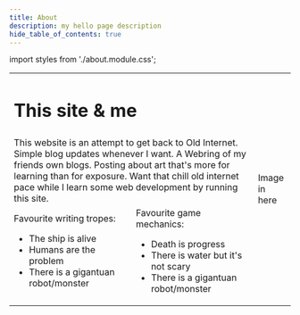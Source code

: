 ```yaml
---
title: About
description: my hello page description
hide_table_of_contents: true
---
```

import styles from './about.module.css';

<table className={styles.table}>
  <tr>
    <td colspan="2" className={styles.textbox}><h1>This site & me</h1></td>
    <td rowspan="3" className={styles.textbox}>Image in here</td>
  </tr>
  <tr>
    <td colspan="2" className={styles.textbox}>This website is an attempt to get back to Old Internet. Simple blog updates whenever I want. A Webring of my friends own blogs. Posting about art that's more for learning than for exposure. Want that chill old internet pace while I learn some web development by running this site.</td>
  </tr>
  <tr>
    <td className={styles.textbox}>Favourite writing tropes:   <ul><li>The ship is alive</li>  <li>Humans are the problem</li>  <li>There is a gigantuan robot/monster</li></ul></td>
    <td className={styles.textbox}>Favourite game mechanics: <ul><li>Death is progress</li>  <li>There is water but it's not scary</li>  <li>There is a gigantuan robot/monster</li></ul></td>
  </tr>
</table>
